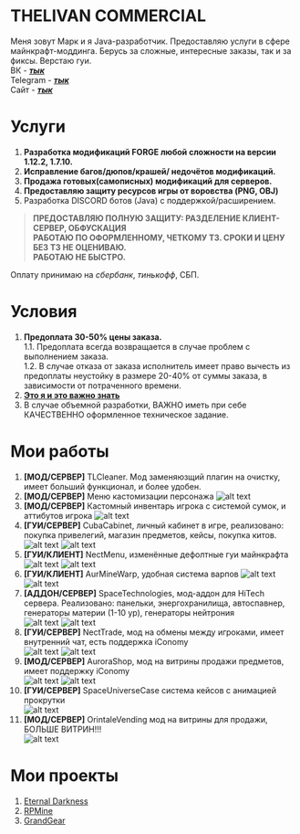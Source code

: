 # THELIVAN COMMERCIAL
Меня зовут Марк и я Java-разработчик. Предоставляю услуги в сфере майнкрафт-моддинга.
Берусь за сложные, интересные заказы, так и за фиксы. Верстаю гуи. <br>
ВК - [***тык***](https://vk.com/badcodemylife) <br>
Telegram -  [***тык***](https://t.me/thelivan) <br>
Сайт -  [***тык***](https://thelivan.ru)

# Услуги
1. __Разработка модификаций FORGE любой сложности на версии 1.12.2, 1.7.10.__
2. __Исправление багов/дюпов/крашей/ недочётов модификаций.__
3. __Продажа готовых(самописных) модификаций для серверов.__
4. __Предоставляю защиту ресурсов игры от воровства (PNG, OBJ)__
5. Разработка DISCORD ботов (Java) с поддержкой/расширением.

>__ПРЕДОСТАВЛЯЮ ПОЛНУЮ ЗАЩИТУ: РАЗДЕЛЕНИЕ КЛИЕНТ-СЕРВЕР, ОБФУСКАЦИЯ__ <br>
__РАБОТАЮ ПО ОФОРМЛЕННОМУ, ЧЕТКОМУ ТЗ. СРОКИ И ЦЕНУ БЕЗ ТЗ НЕ ОЦЕНИВАЮ. <br>РАБОТАЮ НЕ БЫСТРО.__

Оплату принимаю на _сбербанк_, _тинькофф_, СБП. 

# Условия
1. __Предоплата 30-50% цены заказа.__ <br> 1.1. Предоплата всегда возвращается в случае проблем с выполнением заказа.  <br> 1.2. В случае отказа от заказа исполнитель имеет право вычесть из предоплаты неустойку в размере 20-40% от суммы заказа, в зависимости от потраченного времени.
2. [__Это я и это важно знать__ ](https://antislang.ru/wp-content/uploads/%D0%B4%D0%B5%D0%B4%D0%BB%D0%B0%D0%B9%D0%BD-1.jpg)
3. В случае объемной разработки, ВАЖНО иметь при себе КАЧЕСТВЕННО оформленное техническое задание.
# Мои работы
1. __[МОД/CЕРВЕР]__ TLCleaner. Мод заменяюзщий плагин на очистку, имеет больший функционал, и более удобен.
2. __[МОД/CЕРВЕР]__ Меню кастомизации персонажа ![alt text](screenshots/cust.jpg "Кастомизация")
2. __[МОД/CЕРВЕР]__ Кастомный инвентарь игрока c системой сумок, и аттибутов игрока ![alt text](screenshots/inventory.png "Инвентарь")
3. __[ГУИ/CЕРВЕР]__ CubaCabinet, личный кабинет в игре, реализовано: покупка привелегий, магазин предметов, кейсы, покупка китов. <br>
![alt text](screenshots/lk1.png "Личный кабинет")
![alt text](screenshots/lk2.png "Личный кабинет")
4. __[ГУИ/КЛИЕНТ]__ NectMenu, изменённые дефолтные гуи майнкрафта
![alt text](screenshots/menu1.jpg "MainMenu")
![alt text](screenshots/menu2.png "IngameMenu")
5. __[ГУИ/КЛИЕНТ]__ AurMineWarp, удобная система варпов
![alt text](screenshots/warp1.png "Меню")
![alt text](screenshots/warp2.png "Создание варпа")
6. __[АДДОН/СЕРВЕР]__ SpaceTechnologies, мод-аддон для HiTech сервера. Реализовано: панельки, энергохранилища, автоспавнер, генераторы материи (1-10 ур), генераторы нейтрония <br>
![alt text](screenshots/spawner.png "Spawner")
![alt text](screenshots/st.png "")
7. __[ГУИ/CЕРВЕР]__ NectTrade, мод на обмены между игроками, имеет внутренний чат, есть поддержка iConomy <br>
![alt text](screenshots/tradeN.png "Уведомление")
![alt text](screenshots/trade.png "Сама гуи")
8. __[МОД/CЕРВЕР]__ AuroraShop, мод на витрины продажи предметов, имеет поддержку iConomy <br>
![alt text](screenshots/mg.png "Управление магазином")
![alt text](screenshots/mg1.png "Покупка предмета")
9. __[ГУИ/CЕРВЕР]__ SpaceUniverseCase система кейсов с анимацией прокрутки <br>
![alt text](screenshots/cases1.png "Выбор кейса")
10. __[МОД/CЕРВЕР]__ OrintaleVending мод на витрины для продажи, БОЛЬШЕ ВИТРИН!!! <br>
![alt text](screenshots/tlvending.png "Магазин Orintale")
# Мои проекты
1. [Eternal Darkness](https://vk.com/eternaldarknessmc)
2. [RPMine](https://vk.com/rpmineserver)
3. [GrandGear](https://grandgear.top/)
